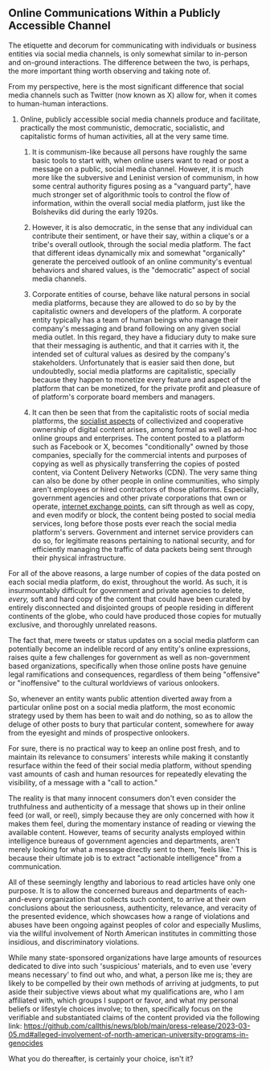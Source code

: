 ## Online Communications Within a Publicly Accessible Channel 

The etiquette and decorum for communicating with individuals or business entities via social media channels, is only somewhat similar to in-person and on-ground interactions. The difference between the two, is perhaps, the more important thing worth observing and taking note of. 

From my perspective, here is the most significant difference that social media channels such as Twitter (now known as X) allow for, when it comes to human-human interactions. 

1. Online, publicly accessible social media channels produce and facilitate, practically the most communistic, democratic, socialistic, and capitalistic forms of human activities, all at the very same time. 

    1. It is communism-like because all persons have roughly the same basic tools to start with, when online users want to read or post a message on a public, social media channel. However, it is much more like the subversive and Leninist version of communism, in how some central authority figures posing as a "vanguard party", have much stronger set of algorithmic tools to control the flow of information, within the overall social media platform, just like the Bolsheviks did during the early 1920s. 

    1. However, it is also democratic, in the sense that any individual can contribute their sentiment, or have their say, within a clique's or a tribe's overall outlook, through the social media platform. The fact that different ideas dynamically mix and somewhat "organically" generate the perceived outlook of an online community's eventual behaviors and shared values, is the "democratic" aspect of social media channels.   

    1. Corporate entities of course, behave like natural persons in social media platforms, because they are allowed to do so by by the capitalistic owners and developers of the platform. A corporate entity typically has a team of human beings who manage their company's messaging and brand following on any given social media outlet. In this regard, they have a fiduciary duty to make sure that their messaging is authentic, and that it carries with it, the intended set of cultural values as desired by the company's stakeholders. Unfortunately that is easier said then done, but undoubtedly, social media platforms are capitalistic, specially because they happen to monetize every feature and aspect of the platform that can be monetized, for the private profit and pleasure of of platform's corporate board members and managers.  

    1. It can then be seen that from the capitalistic roots of social media platforms, the [socialist aspects](https://en.wikipedia.org/wiki/Types_of_socialism) of collectivized and cooperative ownership of digital content arises, among formal as well as ad-hoc online groups and enterprises. The content posted to a platform such as Facebook or X, becomes "conditionally" owned by those companies, specially for the commercial intents and purposes of copying as well as physically transferring the copies of posted content, via Content Delivery Networks (CDN). The very same thing can also be done by other people in online communities, who simply aren't employees or hired contractors of those platforms. Especially, government agencies and other private corporations that own or operate, [internet exchange points](https://en.wikipedia.org/wiki/Internet_exchange_point), can sift through as well as copy, and even modify or block, the content being posted to social media services, long before those posts ever reach the social media platform's servers. Government and internet service providers can do so, for legitimate reasons pertaining to national security, and for efficiently managing the traffic of data packets being sent through their physical infrastructure.  

For all of the above reasons, a large number of copies of the data posted on each social media platform, do exist, throughout the world. As such, it is insurmountably difficult for government and private agencies to delete, *every,* soft and hard copy of the content that could have been curated by entirely disconnected and disjointed groups of people residing in different continents of the globe, who could have produced those copies for mutually exclusive, and thoroughly unrelated reasons. 

The fact that, mere tweets or status updates on a social media platform can potentially become an indelible record of any entity's online expressions, raises quite a few challenges for government as well as non-government based organizations, specifically when those online posts have genuine legal ramifications and consequences, regardless of them being "offensive" or "inoffensive" to the cultural worldviews of various onlookers. 

So, whenever an entity wants public attention diverted away from a particular online post on a social media platform, the most economic strategy used by them has been to wait and do nothing, so as to allow the deluge of other posts to bury that particular content, somewhere for away from the eyesight and minds of prospective onlookers. 

For sure, there is no practical way to keep an online post fresh, and to maintain its relevance to consumers' interests while making it constantly resurface within the feed of their social media platform, without spending vast amounts of cash and human resources for repeatedly elevating the visibility, of a message with a "call to action."  

The reality is that many innocent consumers don't even consider the truthfulness and authenticity of a message that shows up in their online feed (or wall, or reel), simply because they are only concerned with how it makes them feel, during the momentary instance of reading or viewing the available content. However, teams of security analysts employed within intelligence bureaus of government agencies and departments, aren't merely looking for what a message directly sent to them, 'feels like.' This is because their ultimate job is to extract "actionable intelligence" from a communication. 

All of these seemingly lengthy and laborious to read articles have only one purpose. It is to allow the concerned bureaus and departments of each-and-every organization that collects such content, to arrive at their own conclusions about the seriousness, authenticity, relevance, and veracity of the presented evidence, which showcases how a range of violations and abuses have been ongoing against peoples of color and especially Muslims, via the willful involvement of North American institutes in committing those insidious, and discriminatory violations. 

While many state-sponsored organizations have large amounts of resources dedicated to dive into such 'suspicious' materials, and to even use 'every means necessary' to find out who, and what, a person like me is; they are likely to be compelled by their own methods of arriving at judgments, to put aside their subjective views about what my qualifications are, who I am affiliated with, which groups I support or favor, and what my personal beliefs or lifestyle choices involve; to then, specifically focus on the verifiable and substantiated claims of the content provided via the following link: https://github.com/callthis/news/blob/main/press-release/2023-03-05.md#alleged-involvement-of-north-american-university-programs-in-genocides 

What you do thereafter, is certainly your choice, isn't it? 

      